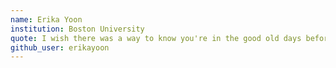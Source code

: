 ```yaml
---
name: Erika Yoon
institution: Boston University
quote: I wish there was a way to know you're in the good old days before you've actually left them.
github_user: erikayoon
---
```

